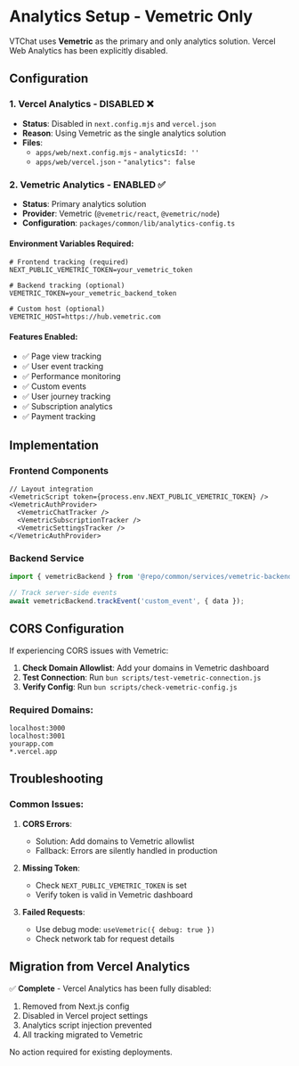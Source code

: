 # Analytics Setup - Vemetric Only

VTChat uses **Vemetric** as the primary and only analytics solution. Vercel Web Analytics has been explicitly disabled.

## Configuration

### 1. Vercel Analytics - DISABLED ❌

- **Status**: Disabled in `next.config.mjs` and `vercel.json`
- **Reason**: Using Vemetric as the single analytics solution
- **Files**:
    - `apps/web/next.config.mjs` - `analyticsId: ''`
    - `apps/web/vercel.json` - `"analytics": false`

### 2. Vemetric Analytics - ENABLED ✅

- **Status**: Primary analytics solution
- **Provider**: Vemetric (`@vemetric/react`, `@vemetric/node`)
- **Configuration**: `packages/common/lib/analytics-config.ts`

#### Environment Variables Required:

```env
# Frontend tracking (required)
NEXT_PUBLIC_VEMETRIC_TOKEN=your_vemetric_token

# Backend tracking (optional)
VEMETRIC_TOKEN=your_vemetric_backend_token

# Custom host (optional)
VEMETRIC_HOST=https://hub.vemetric.com
```

#### Features Enabled:

- ✅ Page view tracking
- ✅ User event tracking
- ✅ Performance monitoring
- ✅ Custom events
- ✅ User journey tracking
- ✅ Subscription analytics
- ✅ Payment tracking

## Implementation

### Frontend Components

```tsx
// Layout integration
<VemetricScript token={process.env.NEXT_PUBLIC_VEMETRIC_TOKEN} />
<VemetricAuthProvider>
  <VemetricChatTracker />
  <VemetricSubscriptionTracker />
  <VemetricSettingsTracker />
</VemetricAuthProvider>
```

### Backend Service

```typescript
import { vemetricBackend } from '@repo/common/services/vemetric-backend';

// Track server-side events
await vemetricBackend.trackEvent('custom_event', { data });
```

## CORS Configuration

If experiencing CORS issues with Vemetric:

1. **Check Domain Allowlist**: Add your domains in Vemetric dashboard
2. **Test Connection**: Run `bun scripts/test-vemetric-connection.js`
3. **Verify Config**: Run `bun scripts/check-vemetric-config.js`

### Required Domains:

```
localhost:3000
localhost:3001
yourapp.com
*.vercel.app
```

## Troubleshooting

### Common Issues:

1. **CORS Errors**:

    - Solution: Add domains to Vemetric allowlist
    - Fallback: Errors are silently handled in production

2. **Missing Token**:

    - Check `NEXT_PUBLIC_VEMETRIC_TOKEN` is set
    - Verify token is valid in Vemetric dashboard

3. **Failed Requests**:
    - Use debug mode: `useVemetric({ debug: true })`
    - Check network tab for request details

## Migration from Vercel Analytics

✅ **Complete** - Vercel Analytics has been fully disabled:

1. Removed from Next.js config
2. Disabled in Vercel project settings
3. Analytics script injection prevented
4. All tracking migrated to Vemetric

No action required for existing deployments.
